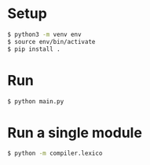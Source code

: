 # Setup

```bash
$ python3 -m venv env
$ source env/bin/activate
$ pip install .
```

# Run

```bash
$ python main.py
```

# Run a single module

```bash
$ python -m compiler.lexico
```
